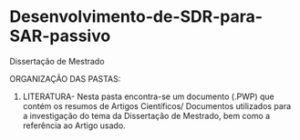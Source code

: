 # Desenvolvimento-de-SDR-para-SAR-passivo
Dissertação de Mestrado

ORGANIZAÇÃO DAS PASTAS:
 
 1. LITERATURA- Nesta pasta encontra-se um documento (.PWP) que contém os resumos de Artigos Científicos/ Documentos utilizados para a investigação do tema da Dissertação de Mestrado, bem como a referência ao Artigo usado.
